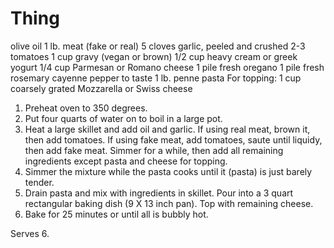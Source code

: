 # Thing

olive oil
1 lb. meat (fake or real)
5 cloves garlic, peeled and crushed
2-3 tomatoes
1 cup gravy (vegan or brown)
1/2 cup heavy cream or greek yogurt
1/4 cup Parmesan or Romano cheese
1 pile fresh oregano
1 pile fresh rosemary
cayenne pepper to taste
1 lb. penne pasta
For topping: 1 cup coarsely grated Mozzarella or Swiss cheese

1.  Preheat oven to 350 degrees.
2.  Put four quarts of water on to boil in a large pot.
3.  Heat a large skillet and add oil and garlic. If using real meat, brown it, then add tomatoes. If using fake meat, add tomatoes, saute until liquidy, then add fake meat.  Simmer for a while, then add all remaining ingredients except pasta and cheese for topping.
4.  Simmer the mixture while the pasta cooks until it (pasta) is just barely tender.
5.  Drain pasta and mix with ingredients in skillet.  Pour into a 3 quart rectangular baking dish (9 X 13 inch pan).  Top with remaining cheese.
6. Bake for 25 minutes or until all is bubbly hot.

Serves 6.
